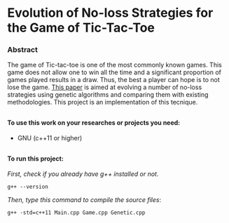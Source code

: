 # Evolution of No-loss Strategies for the Game of Tic-Tac-Toe

### Abstract

The game of Tic-tac-toe is one of the most commonly known games. This game does not allow one to win all the time and a significant proportion of games played results in a draw. Thus, the best a player can hope is to not lose the game. [This paper](https://www.iitk.ac.in/kangal/papers/k2007002.pdf) is aimed at evolving a number of no-loss strategies using genetic algorithms and comparing them with existing methodologies. This project is an implementation of this tecnique.

##

#### To use this work on your researches or projects you need:
* GNU (c++11 or higher)

##

#### To run this project:
_First, check if you already have g++ installed or not_.
~~~~
g++ --version
~~~~
_Then, type this command to compile the source files_:
~~~~
g++ -std=c++11 Main.cpp Game.cpp Genetic.cpp
~~~~
##